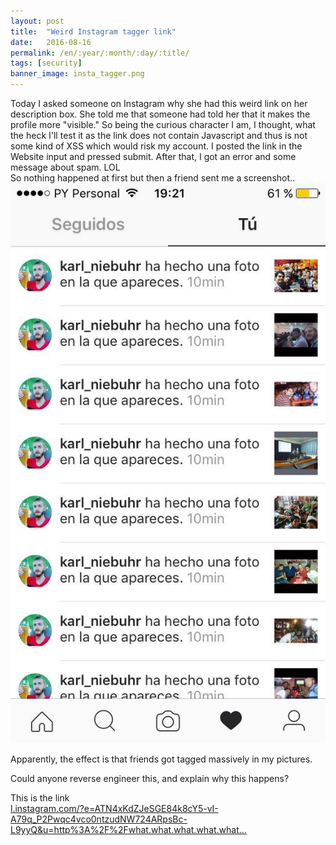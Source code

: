 ```yaml
---
layout: post
title:  "Weird Instagram tagger link"
date:   2016-08-16
permalink: /en/:year/:month/:day/:title/
tags: [security]
banner_image: insta_tagger.png
---
```

Today I asked someone on Instagram why she had this weird link on her description box. She told me that someone had told her that it makes the profile more "visible." So being the curious character I am, I thought, what the heck I'll test it as the link does not contain Javascript and thus is not some kind of XSS which would risk my account.
I posted the link in the Website input and pressed submit. After that, I got an error and some message about spam. LOL  
So nothing happened at first but then a friend sent me a screenshot..
![](/images/posts/instaspam.jpeg)

Apparently, the effect is that friends got tagged massively in my pictures.

Could anyone reverse engineer this, and explain why this happens?

This is the link  
<a href="l.instagram.com/?e=ATN4xKdZJeSGE84k8cY5-vI-A79q_P2Pwqc4vco0ntzudNW724ARpsBc-L9yyQ&u=http%3A%2F%2Fwhat.what.what.what.what.what.what.what.what.what.what.what.what.what.what.what.what.what.what.what.what.what.what.what.what.what.what.what.what.what.what.what.what.what.what.what.what.what.what.what.what.what.what.what.what.what.what.what.what.what.what.what.what.what.what.what.what.what.what.what.what.what.what.what.what.what.what.what.what.what.what.what.what.what.what.what.what.what.what.what.what.what.what.what.what.what.what.what.what.what.what.what.what.what.what.what.what.what.what.what.what.what.what.what.what.what.what.what.what.what.what.what.what.what.what.what.what.what.what.what.what.what.what.what.what.what.what.what.what.what.what.what.what.what.what.what.what.what.what.what.what.what.what.what.what.what.what.what.what.what.what.what.what.what.what.what.what.what.what.what.what.what.what.what.what.what.what.what.what.what.what.what.what.what.what.what.what.what.what.what.what.what.what.what.what.what.what.what.what.what.what.what.what.what.what.what.what.what.what.what.what.what.what.what.what.what.what.what.what.what.what.what.what.what.what.what.what.what.what.what.what.what.what.what.what.what.what.what.what.what.what.what.what.what.what.what.what.what.what.what.what.what.what.what.what.what.what.what.what.what.what.what.what.what.what.what.what.what.what.what.what.what.what.what.what.what.what.what.what.what.what.what.what.what.what.what.what.what.what.what.what.what.what.what.what.what.what.what.what.what.what.what.what.what.what.what.what.what.what.what.what.what.what.what.what.what.what.what.what.what.what.what.what.what.what.what.what.what.what.what.what.what.what.what.what.what.what.what.what.what.what.what.what.what.what.what.what.what.what.what.what.what.what.what.what.what.what.what.what.what.what.what.what.what.what.what.what.what.what.what.what.what.what.what.what.what.what.what.what.what.what.what.what.what.what.what.what.what.what.what.what.what.what.what.what.what.what.what.what.what.what.what.what.what.what.what.what.what.what.what.what.what.what.what.what.what.what.what.what.what.what.what.what.what.what.what.what.what.what.what.what.what.what.what.what.what.what.what.what.what.what.what.what.what.what.what.what.what.what.what.what.what.what.what.what.what.what.what.what.what.what.what.what.what.what.what.what.what.what.what.what.what.what.what.what.what.what.what.what.what.what.what.what.what.what.what.what.what.what.what.what.what.what.what.what.what.what.what.what.what.what.what.what.what.what.what.what.what.what.what.what.what.what.what.what.what.what.what.what.what.what.what.what.what.what.what.what.what.what.what.what.what.what.what.what.what.what.what.what.what.what.what.what.what.what.what.what.what.what.what.what.what.what.what.what.what.what.what.what.what.what.what.what.what.what.what.what.what.what.what.what.what.what.what.what.what.what.what.what.what.what.what.what.what.what.what.what.what.what.what.what.what.what.what.what.what.what.what.what.what.what.what.what.what.what.what.what.what.what.what.what.what.what.what.what.what.what.what.what.what.what.what.what.what.what.what.what.what.what.what.what.what.what.what.what.what.what.what.what.what.what.what.what.what.what.what.what.what.what.what.what.what.what.what.what.what.what.what.what.what.what.what.what.what.what.what.what.what.what.what.what.what.what.what.what.what.what.what.what.what.what.what.what.what.what.what.what.what.what.what.what.what.what.what.what.what.what.what.what.what.what.what.what.what.what.what.what.what.what.what.what.what.what.what.what.what.what.what.what.what.what.what.what.what.what.what.what.what.what.what.what.what.what.what.what.what.what.what.what.what.what.what.what.what.what.what.what.what.what.what.what.what.what.what.what.what.what.what.what.what.what.what.what.what.what.what.what.what.what.what.what.what.what.what.what.what.what.what.what.what.what.what.what.what.what.what.what.what.what.what.what.what.what.what.what.what.what.what.what.what.what.what.what.what.what.what.what.what.what.what.what.what.what.what.what.what.what.what.what.what.what.what.what.what.what.what.what.what.what.what.what.what.what.what.what.what.what.what.what.what.what.what.what.what.what.what.what.what.what.what.what.what.what.what.what.what.what.what.what.what.what.what.what.what.what.what.what.what.what.what.what.what.what.what.what.what.what.what.what.what.what.what.what.what.what.what.what.what.what.what.what.what.what.what.what.what.what.what.what.what.what.what.what.what.what.what.what.what.what.what.what.what.what.what.what.what.what.what.what.what.what.what.what.what.what.what.what.what.what.what.what.what.what.what.what.what.what.what.what.what.what.what.what.what.what.what.what.what.what.what.what.what.what.what.what.what.what.what.what.what.what.what.what.what.what.what.what.what.what.what.what.what.what.what.what.what.what.what.what.what.what.what.what.what.what.what.what.what.what.what.what.what.what.what.what.what.what.what.what.what.what.what.what.what.what.what.what.what.what.what.what.what.what.what.what.what.what.what.what.what.what.what.what.what.what.what.what.what.what.what.what.what.what.what.what.what.what.what.what.what.what.what.what.what.what.what.what.what.what.what.what.what.what.what.what.what.what.what.what.what.what.what.what.what.what.what.what.what.what.what.what.what.what.what.what.what.what.what.what.what.what.what.what.what.what.what.what.what.what.what.what.what.what.what.what.what.what.what.what.what.what.what.what.what.what.what.what.what.what.what.what.what.what.what.what.what.what.what.what.what.what.what.what.what.what.what.what.what.what.what.what.what.what.what.what.what.what.what.what.what.what.what.what.what.what.what.what.what.what.what.what.what.what.what.what.what.what.what.what.what.what.what.what.what.what.what.what.what.what.what.what.what.what.what.what.what.what.what.what.what.what.what.what.what.what.what.what.what.what.what.what.what.what.what.what.what.what.what.what.what.what.what.what.what.what.what.what.what.what.what.what.what.what.what.what.what.what.what.what.what.what.what.what.what.what.what.what.what.what.what.what.what.what.what.what.what.what.what.what.what.what.what.what.what.what.what.what.what.what.what.what.what.what.what.what.what.what.what.what.what.what.what.what.what.what.what.what.what.what.what.what.what.what.what.what.what.what.what.what.what.what.what.what.what.what.what.what.what.what.what.what.what.what.what.what.what.what.what.what.what.what.what.what.what.what.what.what.what.what.what.what.what.what.what.what.what.what.what.what.what.what.what.what.what.what.what.what.what.what.what.what.what.what.what.what.what.what.what.what.what.what.what.what.what.what.what.what.what.what.what.what.what.what.what.what.what.what.what.what.what.what.what.what.what.what.what.what.what.what.what.what.what.what.what.what.what.what.what.what.what.what.what.what.what.what.what.what.what.what.what.what.what.what.what.what.what.what.what.what.what.what.what.what.what.what.what.what.what.what.what.what.what.what.what.what.what.what.what.what.what.what.what.what.what.what.what.what.what.what.what.what.what.what.what.what.what.what.what.what.what.what.what.what.what.what.what.what.what.what.what.what.what.what.what.what.what.what.what.what.what.what.what.what.what.what.what.what.what.what.what.what.what.what.what.what.what.what.what.what.what.what.what.what.what.what.what.what.what.what.what.what.what.what.what.what.what.what.what.what.what.what.what.what.what.what.what.what.what.what.what.what.what.what.what.what.what.what.what.what.what.what.what.what.what.what.what.what.what.what.what.what.what.what.what.what.what.what.what.what.what.what.what.what.what.what.what.what.what.what.what.what.what.what.what.what.what.what.what.what.what.what.what.what.what.what.what.what.what.what.what.what.what.what.what.what.what.what.what.what.what.what.what.what.what.what.what.what.what.what.what.what.what.what.what.what.what.what.what.what.what.what.what.what.what.what.what.what.what.what.what.what.what.what.what.what.what.what.what.what.what.what.what.what.what.what.what.what.what.what.what.what.what.what.what.what.what.what.what.what.what.what.what.what.what.what.what.what.what.what.what.what.what.what.what.what.what.what.what.what.what.what.what.what.what.what.what.what.what.what.what.what.what.what.what.what.what.what.what.what.what.what.what.what.what.what.what.what.what.what.what.what.what.what.what.what.what.what.what.what.what.what.what.what.what.what.what.what.what.what.what.what.what.what.what.what.what.what.what.what.what.what.what.what.what.what.what.what.what.what.what.what.what.what.what.what.what.what.what.what.what.what.what.what.what.what.what.what.what.what.what.what.what.what.what.what.what.what.what.what.what.what.what.what.what.what.what.what.what.what.what.what.what.what.what.what.what.what.what.what.what.what.what.what.what.what.what.what.what.what.what.what.what.what.what.what.what.what.what.what.what.what.what.what.what.what.what.what.what.what.what.what.what.what.what.what.what.what.what.what.what.what.what.what.what.what.what.what.what.what.what.what.what.what.what.what.what.what.what.what.what.what.what.what.what.what.what.what.what.what.what.what.what.what.what.what.what.what.what.what.what.what.what.what.what.what.what.what.what.what.what.what.what.what.what.what.what.what.what.what.what.what.what.what.what.what.what.what.what.what.what.what.what.what.what.what.what.what.what.what.what.what.what.what.what.what.what.what.what.what.what.what.what.what.what.what.what.what.what.what.what.what.what.what.what.what.what.what.what.what.what.what.what.what.what.what.what.what.what.what.what.what.what.what.what.what.what.what.what.what.what.what.what.what.what.what.what.what.what.what.what.what.what.what.what.what.what.what.what.what.what.what.what.what.what.what.what.what.what.what.what.what.what.what.what.what.what.what.what.what.what.wha…">l.instagram.com/?e=ATN4xKdZJeSGE84k8cY5-vI-A79q_P2Pwqc4vco0ntzudNW724ARpsBc-L9yyQ&u=http%3A%2F%2Fwhat.what.what.what.what…</a>

